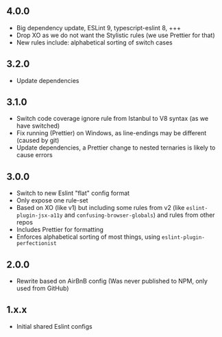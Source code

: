 ## 4.0.0
* Big dependency update, ESLint 9, typescript-eslint 8, +++
* Drop XO as we do not want the Stylistic rules (we use Prettier for that)
* New rules include: alphabetical sorting of switch cases

## 3.2.0
* Update dependencies

## 3.1.0
* Switch code coverage ignore rule from Istanbul to V8 syntax (as we have switched)
* Fix running (Prettier) on Windows, as line-endings may be different (caused by git)
* Update dependencies, a Prettier change to nested ternaries is likely to cause errors

## 3.0.0
* Switch to new Eslint "flat" config format
* Only expose one rule-set
* Based on XO (like v1) but including some rules from v2 (like `eslint-plugin-jsx-a11y` and `confusing-browser-globals`) and rules from other repos
* Includes Prettier for formatting
* Enforces alphabetical sorting of most things, using `eslint-plugin-perfectionist`

## 2.0.0
* Rewrite based on AirBnB config
(Was never published to NPM, only used from GitHub)

## 1.x.x
* Initial shared Eslint configs
